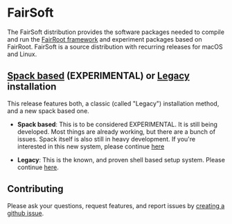# FairSoft

The FairSoft distribution provides the software packages needed to compile and run the [FairRoot framework](https://github.com/FairRootGroup/FairRoot) and experiment packages based on FairRoot. FairSoft is a source distribution with recurring releases for macOS and Linux.

## [Spack based](docs/README.md) (EXPERIMENTAL) or [Legacy](legacy/README.md) installation

This release features both, a classic (called "Legacy") installation method, and a new spack based one.

* **Spack based**: This is to be considered EXPERIMENTAL. It is still being developed. Most things are already working, but there are a bunch of issues. Spack itself is also still in heavy development. If you're interested in this new system, please continue [here](docs/README.md)

* **Legacy**: This is the known, and proven shell based setup system. Please continue [here](legacy/README.md).

## Contributing

Please ask your questions, request features, and report issues by [creating a github issue](https://github.com/FairRootGroup/FairSoft/issues/new).
